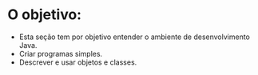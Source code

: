 # O objetivo:

- Esta seção tem por objetivo entender o ambiente de desenvolvimento Java.
- Criar programas simples.
- Descrever e usar objetos e classes.